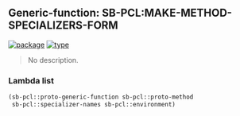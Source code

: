 ## Generic-function: SB-PCL:MAKE-METHOD-SPECIALIZERS-FORM
[![package](https://img.shields.io/badge/Package-SB--PCL-5f9ea0.svg?style=social&colorA=999999)](../) [![type](https://img.shields.io/badge/Type-Generic--Function-5f9ea0.svg?style=social&colorA=999999)](../#generic-function) 

> No description.

### Lambda list
```cl
(sb-pcl::proto-generic-function sb-pcl::proto-method
 sb-pcl::specializer-names sb-pcl::environment)
```
